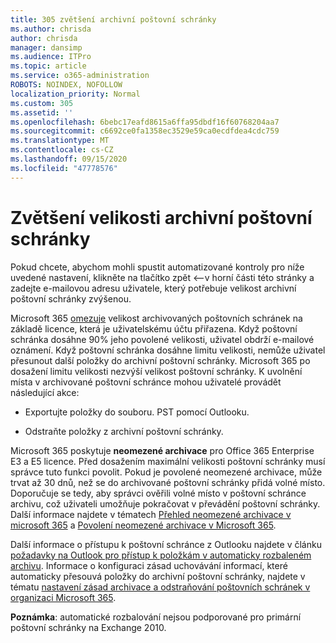```yaml
---
title: 305 zvětšení archivní poštovní schránky
ms.author: chrisda
author: chrisda
manager: dansimp
ms.audience: ITPro
ms.topic: article
ms.service: o365-administration
ROBOTS: NOINDEX, NOFOLLOW
localization_priority: Normal
ms.custom: 305
ms.assetid: ''
ms.openlocfilehash: 6bebc17eafd8615a6ffa95dbdf16f60768204aa7
ms.sourcegitcommit: c6692ce0fa1358ec3529e59ca0ecdfdea4cdc759
ms.translationtype: MT
ms.contentlocale: cs-CZ
ms.lasthandoff: 09/15/2020
ms.locfileid: "47778576"
---
```

# <a name="increase-the-archive-mailbox-size"></a>Zvětšení velikosti archivní poštovní schránky


Pokud chcete, abychom mohli spustit automatizované kontroly pro níže uvedené nastavení, klikněte na tlačítko zpět <--v horní části této stránky a zadejte e-mailovou adresu uživatele, který potřebuje velikost archivní poštovní schránky zvýšenou.

Microsoft 365 [omezuje](https://docs.microsoft.com/office365/servicedescriptions/exchange-online-service-description/exchange-online-limits#mailbox-storage-limits) velikost archivovaných poštovních schránek na základě licence, která je uživatelskému účtu přiřazena. Když poštovní schránka dosáhne 90% jeho povolené velikosti, uživatel obdrží e-mailové oznámení. Když poštovní schránka dosáhne limitu velikosti, nemůže uživatel přesunout další položky do archivní poštovní schránky. Microsoft 365 po dosažení limitu velikosti nezvýší velikost poštovní schránky. K uvolnění místa v archivované poštovní schránce mohou uživatelé provádět následující akce:

- Exportujte položky do souboru. PST pomocí Outlooku.

- Odstraňte položky z archivní poštovní schránky.

Microsoft 365 poskytuje **neomezené archivace** pro Office 365 Enterprise E3 a E5 licence. Před dosažením maximální velikosti poštovní schránky musí správce tuto funkci povolit. Pokud je povolené neomezené archivace, může trvat až 30 dnů, než se do archivované poštovní schránky přidá volné místo. Doporučuje se tedy, aby správci ověřili volné místo v poštovní schránce archivu, což uživateli umožňuje pokračovat v převádění poštovní schránky. Další informace najdete v tématech [Přehled neomezené archivace v microsoft 365](https://docs.microsoft.com/microsoft-365/compliance/unlimited-archiving) a [Povolení neomezené archivace v Microsoft 365](https://docs.microsoft.com/microsoft-365/compliance/enable-unlimited-archiving).

Další informace o přístupu k poštovní schránce z Outlooku najdete v článku [požadavky na Outlook pro přístup k položkám v automaticky rozbaleném archivu](https://docs.microsoft.com/microsoft-365/compliance/unlimited-archiving#outlook-requirements-for-accessing-items-in-an-auto-expanded-archive). Informace o konfiguraci zásad uchovávání informací, které automaticky přesouvá položky do archivní poštovní schránky, najdete v tématu [nastavení zásad archivace a odstraňování poštovních schránek v organizaci Microsoft 365](https://docs.microsoft.com/microsoft-365/compliance/set-up-an-archive-and-deletion-policy-for-mailboxes).

**Poznámka**: automatické rozbalování nejsou podporované pro primární poštovní schránky na Exchange 2010.
